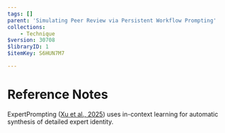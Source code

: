 ```yaml
---
tags: []
parent: 'Simulating Peer Review via Persistent Workflow Prompting'
collections:
    - Technique
$version: 30708
$libraryID: 1
$itemKey: S6HUN7M7

---
```

# Reference Notes

ExpertPrompting <span class="citation" data-citation="%7B%22citationItems%22%3A%5B%7B%22uris%22%3A%5B%22http%3A%2F%2Fzotero.org%2Fusers%2F6260775%2Fitems%2F7MWX6U4A%22%5D%7D%5D%2C%22properties%22%3A%7B%7D%7D" ztype="zcitation">(<span class="citation-item"><a href="zotero://select/library/items/7MWX6U4A">Xu et al., 2025</a></span>)</span> uses in-context learning for automatic synthesis of detailed expert identity.
